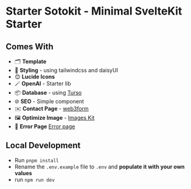# Starter Sotokit - Minimal SvelteKit Starter 

## Comes With

- 🗂️ **Template** 
- 🎨 **Styling** - using tailwindcss and daisyUI 
- 😊 **Lucide Icons** 
- 🪄 **OpenAI** - Starter lib
- 📦 **Database**  - using [Turso](https://turso.tech)
- 🌐 **SEO** - Simple component
- ✉️ **Contact Page** - [web3form](https://web3forms.com/)
- 🖼️ **Optimize Image** - [Images Kit](https://kit.svelte.dev/docs/images)
- 🚫 **Error Page** [Error page](https://kit.svelte.dev/docs/routing#error)

## Local Development

- Run `pnpm install`
- Rename the `.env.example` file to `.env` and __populate it with your own values__
- run `npm run dev`